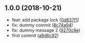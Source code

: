 ## 1.0.0 (2018-10-21)

* feat: add package lock ([0d837f1](https://github.com/amithgeorge/testing-changelog-generation/commit/0d837f1))
* fix: dummy commit ([8c74a94](https://github.com/amithgeorge/testing-changelog-generation/commit/8c74a94))
* fix: dummy message 2 ([9270c9e](https://github.com/amithgeorge/testing-changelog-generation/commit/9270c9e))
* first commit ([a9d6c92](https://github.com/amithgeorge/testing-changelog-generation/commit/a9d6c92))



